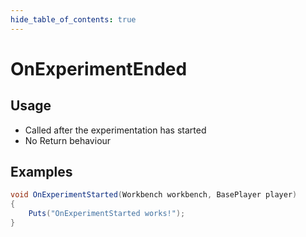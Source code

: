 ```yaml
---
hide_table_of_contents: true
---
```


# OnExperimentEnded

## Usage

* Called after the experimentation has started
* No Return behaviour

## Examples

```csharp title=""
void OnExperimentStarted(Workbench workbench, BasePlayer player)
{
    Puts("OnExperimentStarted works!");
}
```
